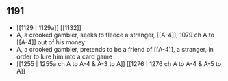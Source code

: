 ## 1191
- [[1129 | 1129a]] [[1132]] 
- A, a crooked gambler, seeks to fleece a stranger, [[A-4]], 1079 ch A to [[A-4]] out of his money
- A, a crooked gambler, pretends to be a friend of [[A-4]], a stranger, in order to lure him into a card game
- [[1255 | 1255a ch A to A-4 &amp; A-3 to A]] [[1276 | 1276 ch A to A-4 &amp; A-5 to A]] 

